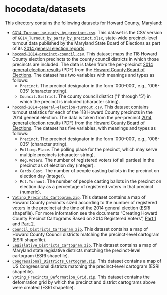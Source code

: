 # hocodata/datasets

This directory contains the following datasets for Howard County,
Maryland:

* [`GG14_Turnout_by_party_by_precinct.csv`][]. This dataset is the CSV
  version of [`GG14_Turnout_by_party_by_precinct.xlsx`][], state-wide
  precinct-level turnout data published by the Maryland State Board of
  Elections as part of its [2014 general election reports][ge2014].
* [`hocomd-2014-precinct-council.csv`][]. This dataset maps the 118
  Howard County election precincts to the county council districts in
  which those precincts are included. The data is taken from the
  per-precinct [2014 general election results][] (PDF) from the
  [Howard County Board of Elections][]. The dataset has two variables
  with meanings and types as follows:
  - `Precinct`. The precinct designator in the form '000-000', e.g.,
     '006-035' (character string).
  - `Council.District`. The county council district ('1' through '5')
     in which the precinct is included (character string).
* [`hocomd-2014-general-election-turnout.csv`][]. This dataset
  contains turnout statistics for each of the 118 Howard County
  precincts in the 2014 general election. The data is taken from the
  per-precinct [2014 general election results][] (PDF) from the
  [Howard County Board of Elections][]. The dataset has five
  variables, with meanings and types as follows:
  - `Precinct`. The precinct designator in the form '000-000', e.g.,
    '006-035' (character string).
  - `Polling.Place`. The polling place for the precinct, which may
     serve multiple precincts (character string).
  - `Reg.Voters`. The number of registered voters (of all parties) in
    the precinct as of election day (integer).
  - `Cards.Cast`. The number of people casting ballots in the precinct
    on election day (integer).
  - `Pct.Turnout`. The number of people casting ballots in the
    precinct on election day as a percentage of registered voters in
    that precinct (numeric).
* [`Voting_Precincts_Cartogram.zip`][]. This dataset contains a map of
  Howard County precincts sized according to the number of registered
  voters in the precinct at the time of the 2014 general election
  (ESRI shapefile). For more information see the documents “Creating
  Howard County Precinct Cartograms Based on 2014 Registered Voters”,
  [Part 1][cg1] and [Part 2][cg2].
* [`Council_Districts_Cartogram.zip`][]. This dataset contains a map
  of Howard County Council districts matching the precinct-level
  cartogram (ESRI shapefile).
* [`Legislative_Districts_Cartogram.zip`][]. This dataset contains a
  map of Maryland state legislative districts matching the
  precinct-level cartogram (ESRI shapefile).
* [`Congressional_Districts_Cartogram.zip`][]. This dataset contains a
  map of US Congressional districts matching the precinct-level
  cartogram (ESRI shapefile).
* [`Voting_Precincts_Deformation_Grid.zip`][]. This dataset contains
  the defomration grid by which the precinct and district cartograms
  above were created (ESRI shapefile).

[`GG14_Turnout_by_party_by_precinct.csv`]: https://raw.githubusercontent.com/frankhecker/hocodata/master/datasets/GG14_Turnout_by_party_by_precinct.csv
[`GG14_Turnout_by_party_by_precinct.xlsx`]: http://www.elections.state.md.us/elections/2014/turnout/general/GG14_Turnout_by_party_by_precinct.xlsx
[ge2014]: http://www.elections.state.md.us/elections/2014/
[`hocomd-2014-precinct-council.csv`]: https://raw.githubusercontent.com/frankhecker/hocodata/master/datasets/hocomd-2014-precinct-council.csv
[`hocomd-2014-general-election-turnout.csv`]: https://raw.githubusercontent.com/frankhecker/hocodata/master/datasets/hocomd-2014-general-election-turnout-by-precinct.csv
[2014 general election results]: http://www.howardcountymd.gov/WorkArea/linkit.aspx?LinkIdentifier=id&ItemID=6442477038&libID=6442477030
[Howard County Board of Elections]: http://www.howardcountymd.gov/Departments.aspx?id=4294968268
[`Voting_Precincts_Cartogram.zip`]: https://raw.githubusercontent.com/frankhecker/hocodata/master/datasets/Voting_Precincts_Cartogram.zip
[cg1]: http://rpubs.com/frankhecker/63528
[cg2]: http://rpubs.com/frankhecker/63529
[`Council_Districts_Cartogram.zip`]: https://raw.githubusercontent.com/frankhecker/hocodata/master/datasets/Council_Districts_Cartogram.zip
[`Legislative_Districts_Cartogram.zip`]: https://raw.githubusercontent.com/frankhecker/hocodata/master/datasets/Legislative_Districts_Cartogram.zip
[`Congressional_Districts_Cartogram.zip`]: https://raw.githubusercontent.com/frankhecker/hocodata/master/datasets/Congressional_Districts_Cartogram.zip
[`Voting_Precincts_Deformation_Grid.zip`]: https://raw.githubusercontent.com/frankhecker/hocodata/master/datasets/Voting_Precincts_Deformation_Grid.zip